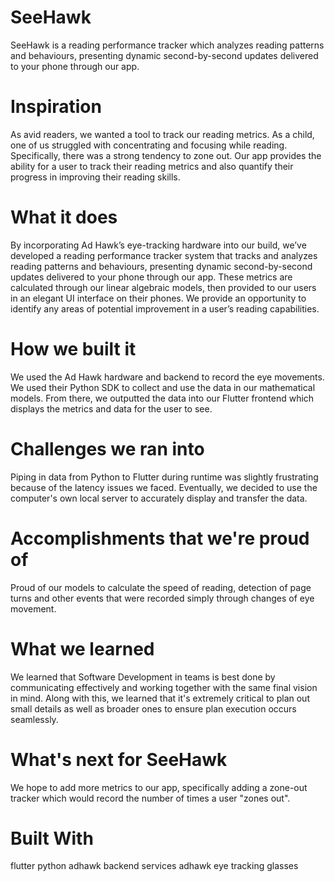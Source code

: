 # SeeHawk
SeeHawk is a reading performance tracker which analyzes reading patterns and behaviours, presenting dynamic second-by-second updates delivered to your phone through our app.

# Inspiration
As avid readers, we wanted a tool to track our reading metrics. As a child, one of us struggled with concentrating and focusing while reading. Specifically, there was a strong tendency to zone out. Our app provides the ability for a user to track their reading metrics and also quantify their progress in improving their reading skills.

# What it does
By incorporating Ad Hawk’s eye-tracking hardware into our build, we’ve developed a reading performance tracker system that tracks and analyzes reading patterns and behaviours, presenting dynamic second-by-second updates delivered to your phone through our app. These metrics are calculated through our linear algebraic models, then provided to our users in an elegant UI interface on their phones. We provide an opportunity to identify any areas of potential improvement in a user’s reading capabilities.

# How we built it
We used the Ad Hawk hardware and backend to record the eye movements. We used their Python SDK to collect and use the data in our mathematical models. From there, we outputted the data into our Flutter frontend which displays the metrics and data for the user to see.

# Challenges we ran into
Piping in data from Python to Flutter during runtime was slightly frustrating because of the latency issues we faced. Eventually, we decided to use the computer's own local server to accurately display and transfer the data.

# Accomplishments that we're proud of
Proud of our models to calculate the speed of reading, detection of page turns and other events that were recorded simply through changes of eye movement.

# What we learned
We learned that Software Development in teams is best done by communicating effectively and working together with the same final vision in mind. Along with this, we learned that it's extremely critical to plan out small details as well as broader ones to ensure plan execution occurs seamlessly.

# What's next for SeeHawk
We hope to add more metrics to our app, specifically adding a zone-out tracker which would record the number of times a user "zones out".

# Built With
flutter
python
adhawk backend services
adhawk eye tracking glasses
